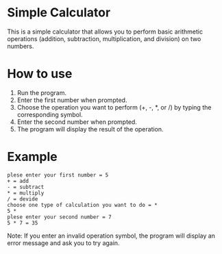 # Simple Calculator
This is a simple calculator that allows you to perform basic arithmetic operations (addition, subtraction, multiplication, and division) on two numbers.

# How to use
1. Run the program.
2. Enter the first number when prompted.
3. Choose the operation you want to perform (+, -, *, or /) by typing the corresponding symbol.
4. Enter the second number when prompted.
5. The program will display the result of the operation.
# Example
    plese enter your first number = 5
    + = add
    - = subtract
    * = multiply
    / = devide
    choose one type of calculation you want to do = *
    5 *
    plese enter your second number = 7
    5 * 7 = 35
Note: If you enter an invalid operation symbol, the program will display an error message and ask you to try again.
